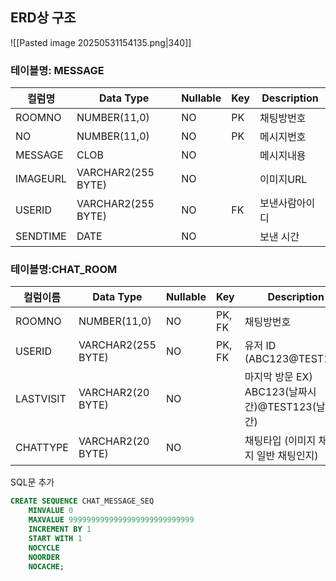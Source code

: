 ## ERD상 구조 
![[Pasted image 20250531154135.png|340]]
### 테이블명: MESSAGE

| 컬럼명      | Data Type          | Nullable | Key | Description |
| -------- | ------------------ | -------- | --- | ----------- |
| ROOMNO   | NUMBER(11,0)       | NO       | PK  | 채팅방번호       |
| NO       | NUMBER(11,0)       | NO       | PK  | 메시지번호       |
| MESSAGE  | CLOB               | NO       |     | 메시지내용       |
| IMAGEURL | VARCHAR2(255 BYTE) | NO       |     | 이미지URL      |
| USERID   | VARCHAR2(255 BYTE) | NO       | FK  | 보낸사람아이디     |
| SENDTIME | DATE               | NO       |     | 보낸 시간       |

### 테이블명:CHAT_ROOM

| 컬럼이름      | Data Type          | Nullable | Key    | Description                           |
| --------- | ------------------ | -------- | ------ | ------------------------------------- |
| ROOMNO    | NUMBER(11,0)       | NO       | PK, FK | 채팅방번호                                 |
| USERID    | VARCHAR2(255 BYTE) | NO       | PK, FK | 유저 ID (ABC123@TEST123)                |
| LASTVISIT | VARCHAR2(20 BYTE)  | NO       |        | 마지막 방문 EX) ABC123(날짜시간)@TEST123(날짜시간) |
| CHATTYPE  | VARCHAR2(20 BYTE)  | NO       |        | 채팅타입 (이미지 채팅인지 일반 채팅인지)               |


SQL문 추가 
```sql
CREATE SEQUENCE CHAT_MESSAGE_SEQ
    MINVALUE 0
    MAXVALUE 9999999999999999999999999999
    INCREMENT BY 1
    START WITH 1
    NOCYCLE
    NOORDER
    NOCACHE;

```